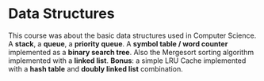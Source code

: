 # Data Structures

This course was about the basic data structures used in Computer Science. A **stack**, a **queue**, a **priority queue**.
A **symbol table / word counter** implemented as a **binary search tree**.
Also the Mergesort sorting algorithm implemented with a **linked list**.
**Bonus**: a simple LRU Cache implemented with a **hash table** and **doubly linked list** combination.
